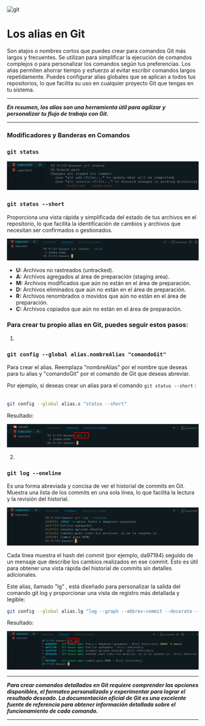 ![git](https://git-scm.com/images/logos/1color-darkbg@2x.png)
 
 # Los alias en Git

 Son atajos o nombres cortos que puedes crear para comandos Git más largos y frecuentes. Se utilizan para simplificar la ejecución de comandos complejos o para personalizar los comandos según tus preferencias. Los alias permiten ahorrar tiempo y esfuerzo al evitar escribir comandos largos repetidamente. Puedes configurar alias globales que se aplican a todos tus repositorios, lo que facilita su uso en cualquier proyecto Git que tengas en tu sistema.
 ***
  ***En resumen, los alias son una herramienta útil para agilizar y personalizar tu flujo de trabajo con Git.***
  ***

### Modificadores y Banderas en Comandos

### `git status`

![gitStaus](/img/gitStatus_09.png)

### `git status --short`

 Proporciona una vista rápida y simplificada del estado de tus archivos en el repositorio, lo que facilita la identificación de cambios y archivos que necesitan ser confirmados o gestionados.

 ![gitStaus](/img/gitStatusShort_09.png)

  * **U:** Archivos no rastreados (untracked).
  * **A:** Archivos agregados al área de preparación (staging area).
  * **M:** Archivos modificados que aún no están en el área de preparación.
  * **D:** Archivos eliminados que aún no están en el área de preparación.
  * **R:** Archivos renombrados o movidos que aún no están en el área de preparación.
  * **C:** Archivos copiados que aún no están en el área de preparación.

### Para crear tu propio alias en Git, puedes seguir estos pasos:

1. 

### `git config --global alias.nombreAlias "comandoGit"`

Para crear el alias. Reemplaza "nombreAlias" por el nombre que deseas para tu alias y "comandoGit" por el comando de Git que deseas abreviar.

Por ejemplo, si deseas crear un alias para el comando `git status --short` :

```bash

git config --global alias.s "status --short"

```
Resultado:

![AliasResultado](/img/aliasResultado_09.png)

2. 
 ### `git log --oneline`

Es una forma abreviada y concisa de ver el historial de commits en Git. Muestra una lista de los commits en una sola línea, lo que facilita la lectura y la revisión del historial. 

![goiOneline](/img/log--oneline_09.png)

Cada línea muestra el hash del commit (por ejemplo, da97194) seguido de un mensaje que describe los cambios realizados en ese commit. Esto es útil para obtener una vista rápida del historial de commits sin detalles adicionales.

Este alias, llamado "lg" , está diseñado para personalizar la salida del comando git log y proporcionar una vista de registro más detallada y legible:

```bash
git config --global alias.lg "log --graph --abbrev-commit --decorate --format=format:'%C(bold blue)%h%C(reset) - %C(bold green)(%ar)%C(reset) %C(white)%s%C(reset) %C(dim white)- %an%C(reset)%C(bold yellow)%d%C(reset)' --all"
```

Resultado:

![git lg](/img/09_gitLG.png)

***
 ***Para crear comandos detallados en Git requiere comprender las opciones disponibles, el formateo personalizado y experimentar para lograr el resultado deseado. La documentación oficial de Git es una excelente fuente de referencia para obtener información detallada sobre el funcionamiento de cada comando.***
*** 






